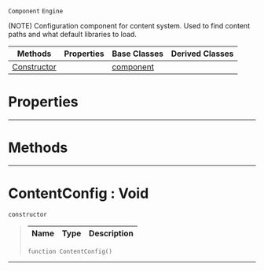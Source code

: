  `Component` `Engine`



(NOTE) Configuration component for content system. Used to find content paths and what default libraries to load.

|Methods|Properties|Base Classes|Derived Classes|
|---|---|---|---|
|[ Constructor](https://github.com/dragonCASTjosh/PlasmaDocs/blob/master/code_reference/class_reference/contentconfig.markdown#contentconfig-void)| |[component](https://github.com/dragonCASTjosh/PlasmaDocs/blob/master/code_reference/class_reference/component.markdown)| |


 #  Properties


---  
 #  Methods


---  
 #  ContentConfig : Void

 `constructor`

> 
> |Name|Type|Description|
> |---|---|---|
> ``` lang=cpp, name=Lightning
> function ContentConfig()
> ``` 


---  
 

 